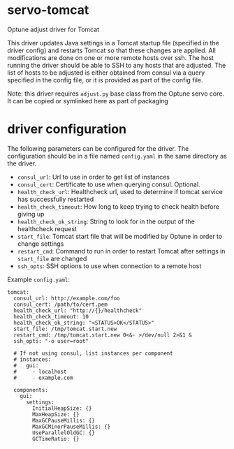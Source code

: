 # servo-tomcat
Optune adjust driver for Tomcat

This driver updates Java settings in a Tomcat startup file (specified in the driver config) and restarts Tomcat so that these changes are applied. All modifications are done on one or more remote hosts over ssh. The host running the driver should be able to SSH to any hosts that are adjusted. The list of hosts to be adjusted is either obtained from consul via a query specified in the config file, or it is provided as part of the config file.

Note: this driver requires `adjust.py` base class from the Optune servo core. It can be copied or symlinked here as part of packaging

# driver configuration

The following parameters can be configured for the driver. The configuration should be in a file named `config.yaml` in the same directory as the driver.

* `consul_url`: Url to use in order to get list of instances
* `consul_cert`: Certificate to use when querying consul. Optional.
* `health_check_url`: Healthcheck url, used to determine if tomcat service has successfully restarted
* `health_check_timeout`: How long to keep trying to check health before giving up
* `health_check_ok_string`: String to look for in the output of the healthcheck request
* `start_file`: Tomcat start file that will be modified by Optune in order to change settings
* `restart_cmd`: Command to run in order to restart Tomcat after settings in `start_file` are changed
* `ssh_opts`: SSH options to use when connection to a remote host

Example `config.yaml`:

```
tomcat:
  consul_url: http://example.com/foo
  consul_cert: /path/to/cert.pem
  health_check_url: "http://{}/healthcheck"
  health_check_timeout: 10
  health_check_ok_string: "<STATUS>OK</STATUS>"
  start_file: /tmp/tomcat.start.new
  restart_cmd: /tmp/tomcat.start.new 0<&- >/dev/null 2>&1 &
  ssh_opts: "-o user=root"

  # If not using consul, list instances per component
  # instances:
  #   gui:
  #     - localhost
  #     - example.com

  components:
    gui:
      settings:
        InitialHeapSize: {}
        MaxHeapSize: {}
        MaxGCPauseMillis: {}
        MaxGCMinorPauseMillis: {}
        UseParallelOldGC: {}
        GCTimeRatio: {}
```


